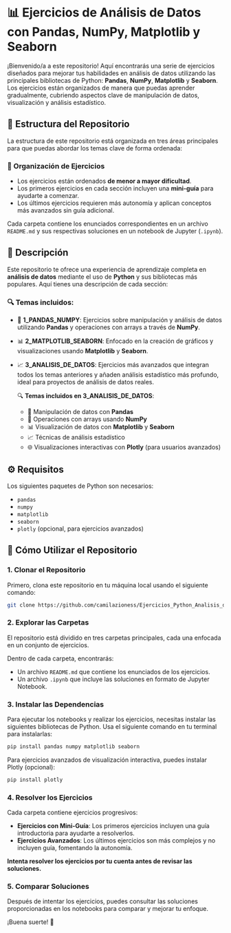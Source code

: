 # 📊 Ejercicios de Análisis de Datos con Pandas, NumPy, Matplotlib y Seaborn

¡Bienvenido/a a este repositorio! Aquí encontrarás una serie de ejercicios diseñados para mejorar tus habilidades en análisis de datos utilizando las principales bibliotecas de Python: **Pandas**, **NumPy**, **Matplotlib** y **Seaborn**. Los ejercicios están organizados de manera que puedas aprender gradualmente, cubriendo aspectos clave de manipulación de datos, visualización y análisis estadístico.

## 📁 Estructura del Repositorio

La estructura de este repositorio está organizada en tres áreas principales para que puedas abordar los temas clave de forma ordenada:

### 🚩 Organización de Ejercicios

- Los ejercicios están ordenados **de menor a mayor dificultad**.
- Los primeros ejercicios en cada sección incluyen una **mini-guía** para ayudarte a comenzar.
- Los últimos ejercicios requieren más autonomía y aplican conceptos más avanzados sin guía adicional.

Cada carpeta contiene los enunciados correspondientes en un archivo `README.md` y sus respectivas soluciones en un notebook de Jupyter (`.ipynb`).

## 📖 Descripción

Este repositorio te ofrece una experiencia de aprendizaje completa en **análisis de datos** mediante el uso de **Python** y sus bibliotecas más populares. Aquí tienes una descripción de cada sección:

### 🔍 Temas incluidos:

- 🧮 **1_PANDAS_NUMPY**: Ejercicios sobre manipulación y análisis de datos utilizando **Pandas** y operaciones con arrays a través de **NumPy**.
- 📊 **2_MATPLOTLIB_SEABORN**: Enfocado en la creación de gráficos y visualizaciones usando **Matplotlib** y **Seaborn**.
- 📈 **3_ANALISIS_DE_DATOS**: Ejercicios más avanzados que integran todos los temas anteriores y añaden análisis estadístico más profundo, ideal para proyectos de análisis de datos reales.

    🔍 **Temas incluidos en 3_ANALISIS_DE_DATOS**:
    - 🧮 Manipulación de datos con **Pandas**
    - 🔢 Operaciones con arrays usando **NumPy**
    - 📊 Visualización de datos con **Matplotlib** y **Seaborn**
    - 📈 Técnicas de análisis estadístico
    - 🌐 Visualizaciones interactivas con **Plotly** (para usuarios avanzados)

## ⚙️ Requisitos

Los siguientes paquetes de Python son necesarios:

- `pandas`
- `numpy`
- `matplotlib`
- `seaborn`
- `plotly` (opcional, para ejercicios avanzados)



## 🚀 Cómo Utilizar el Repositorio


### 1. Clonar el Repositorio
Primero, clona este repositorio en tu máquina local usando el siguiente comando:

```bash
git clone https://github.com/camilazioness/Ejercicios_Python_Analisis_de_Datos.git
```

### 2. Explorar las Carpetas
El repositorio está dividido en tres carpetas principales, cada una enfocada en un conjunto de ejercicios.

Dentro de cada carpeta, encontrarás:

- Un archivo `README.md` que contiene los enunciados de los ejercicios.
- Un archivo `.ipynb` que incluye las soluciones en formato de Jupyter Notebook.

### 3. Instalar las Dependencias
Para ejecutar los notebooks y realizar los ejercicios, necesitas instalar las siguientes bibliotecas de Python. Usa el siguiente comando en tu terminal para instalarlas:

```bash
pip install pandas numpy matplotlib seaborn
```

Para ejercicios avanzados de visualización interactiva, puedes instalar Plotly (opcional):

```bash
pip install plotly
```

### 4. Resolver los Ejercicios
Cada carpeta contiene ejercicios progresivos:

- **Ejercicios con Mini-Guía**: Los primeros ejercicios incluyen una guía introductoria para ayudarte a resolverlos.
- **Ejercicios Avanzados**: Los últimos ejercicios son más complejos y no incluyen guía, fomentando la autonomía.

**Intenta resolver los ejercicios por tu cuenta antes de revisar las soluciones.**

### 5. Comparar Soluciones
Después de intentar los ejercicios, puedes consultar las soluciones proporcionadas en los notebooks para comparar y mejorar tu enfoque.

¡Buena suerte! 💪

